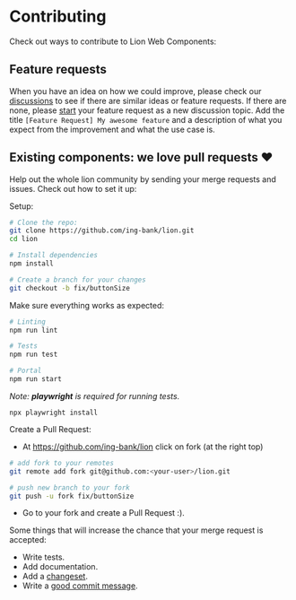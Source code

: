# Contributing

Check out ways to contribute to Lion Web Components:

## Feature requests

When you have an idea on how we could improve, please check our [discussions](https://github.com/ing-bank/lion/discussions) to see if there are similar ideas or feature requests. If there are none, please [start](https://github.com/ing-bank/lion/discussions/new) your feature request as a new discussion topic. Add the title `[Feature Request] My awesome feature` and a description of what you expect from the improvement and what the use case is.

## Existing components: we love pull requests ♥

Help out the whole lion community by sending your merge requests and issues.
Check out how to set it up:

Setup:

```bash
# Clone the repo:
git clone https://github.com/ing-bank/lion.git
cd lion

# Install dependencies
npm install

# Create a branch for your changes
git checkout -b fix/buttonSize
```

Make sure everything works as expected:

```bash
# Linting
npm run lint

# Tests
npm run test

# Portal
npm run start
```

_Note: **playwright** is required for running tests._

```
npx playwright install
```

Create a Pull Request:

- At <https://github.com/ing-bank/lion> click on fork (at the right top)

```bash
# add fork to your remotes
git remote add fork git@github.com:<your-user>/lion.git

# push new branch to your fork
git push -u fork fix/buttonSize
```

- Go to your fork and create a Pull Request :).

Some things that will increase the chance that your merge request is accepted:

- Write tests.
- Add documentation.
- Add a [changeset](https://github.com/changesets/changesets/blob/main/docs/intro-to-using-changesets.md).
- Write a [good commit message](https://www.conventionalcommits.org/).
